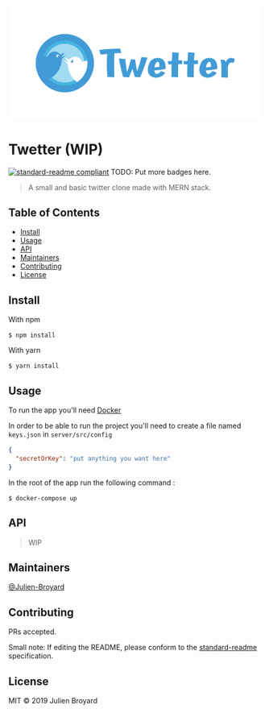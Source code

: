 <p align="center"><img src="/logo/logotype-horizontal.png"></p>

# Twetter (WIP)

[![standard-readme compliant](https://img.shields.io/badge/standard--readme-OK-green.svg?style=flat-square)](https://github.com/RichardLitt/standard-readme)
TODO: Put more badges here.

> A small and basic twitter clone made with MERN stack.

## Table of Contents

- [Install](#install)
- [Usage](#usage)
- [API](#api)
- [Maintainers](#maintainers)
- [Contributing](#contributing)
- [License](#license)

## Install

With npm

```
$ npm install
```

With yarn

```
$ yarn install
```

## Usage

To run the app you'll need [Docker](https://www.docker.com/)

In order to be able to run the project you'll need to create a file named `keys.json` in `server/src/config`

```json
{
  "secretOrKey": "put anything you want here"
}
```

In the root of the app run the following command :

```
$ docker-compose up
```

## API

> WIP

## Maintainers

[@Julien-Broyard](https://github.com/Julien-Broyard)

## Contributing

PRs accepted.

Small note: If editing the README, please conform to the [standard-readme](https://github.com/RichardLitt/standard-readme) specification.

## License

MIT © 2019 Julien Broyard
